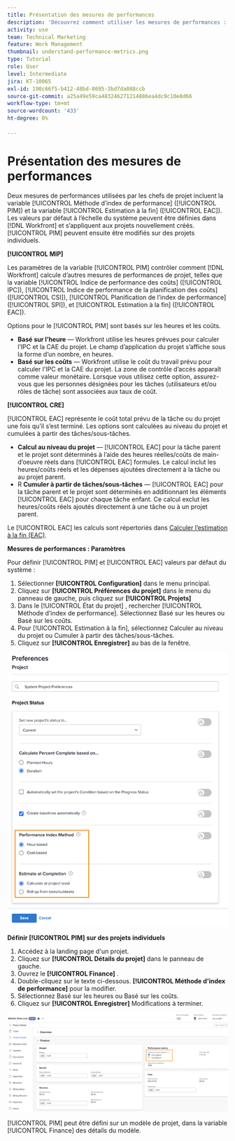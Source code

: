 ```yaml
---
title: Présentation des mesures de performances
description: 'Découvrez comment utiliser les mesures de performances : [!UICONTROL Méthode d’index de performance] ([!UICONTROL PIM]) et la variable [!UICONTROL Estimation à la fin] ([!UICONTROL EAC]).'
activity: use
team: Technical Marketing
feature: Work Management
thumbnail: understand-performance-metrics.png
type: Tutorial
role: User
level: Intermediate
jira: KT-10065
exl-id: 190c66f5-b412-48bd-8695-3bd7da088ccb
source-git-commit: a25a49e59ca483246271214886ea4dc9c10e8d66
workflow-type: tm+mt
source-wordcount: '433'
ht-degree: 0%

---
```


# Présentation des mesures de performances

Deux mesures de performances utilisées par les chefs de projet incluent la variable [!UICONTROL Méthode d’index de performance] ([!UICONTROL PIM]) et la variable [!UICONTROL Estimation à la fin] ([!UICONTROL EAC]). Les valeurs par défaut à l’échelle du système peuvent être définies dans [!DNL Workfront] et s’appliquent aux projets nouvellement créés. [!UICONTROL PIM] peuvent ensuite être modifiés sur des projets individuels.

**[!UICONTROL MIP]**

Les paramètres de la variable [!UICONTROL PIM] contrôler comment [!DNL Workfront] calcule d’autres mesures de performances de projet, telles que la variable [!UICONTROL Indice de performance des coûts] ([!UICONTROL IPC]), [!UICONTROL Indice de performance de la planification des coûts] ([!UICONTROL CSI]), [!UICONTROL Planification de l’index de performance] ([!UICONTROL SPI]), et [!UICONTROL Estimation à la fin] ([!UICONTROL EAC]).

Options pour le [!UICONTROL PIM] sont basés sur les heures et les coûts.

* **Basé sur l’heure** — Workfront utilise les heures prévues pour calculer l’IPC et la CAE du projet. Le champ d’application du projet s’affiche sous la forme d’un nombre, en heures.
* **Basé sur les coûts** — Workfront utilise le coût du travail prévu pour calculer l&#39;IPC et la CAE du projet. La zone de contrôle d’accès apparaît comme valeur monétaire. Lorsque vous utilisez cette option, assurez-vous que les personnes désignées pour les tâches (utilisateurs et/ou rôles de tâche) sont associées aux taux de coût.

**[!UICONTROL CRE]**

[!UICONTROL EAC] représente le coût total prévu de la tâche ou du projet une fois qu’il s’est terminé. Les options sont calculées au niveau du projet et cumulées à partir des tâches/sous-tâches.

* **Calcul au niveau du projet** — [!UICONTROL EAC] pour la tâche parent et le projet sont déterminés à l’aide des heures réelles/coûts de main-d’oeuvre réels dans [!UICONTROL EAC] formules. Le calcul inclut les heures/coûts réels et les dépenses ajoutées directement à la tâche ou au projet parent.
* R **Cumuler à partir de tâches/sous-tâches** — [!UICONTROL EAC] pour la tâche parent et le projet sont déterminés en additionnant les éléments [!UICONTROL EAC] pour chaque tâche enfant. Ce calcul exclut les heures/coûts réels ajoutés directement à une tâche ou à un projet parent.

Le [!UICONTROL EAC] les calculs sont répertoriés dans [Calculer l’estimation à la fin (EAC)](https://experienceleague.adobe.com/docs/workfront/using/manage-work/projects/project-finances/calculate-eac.html?lang=en).

**Mesures de performances : Paramètres**

Pour définir [!UICONTROL PIM] et [!UICONTROL EAC] valeurs par défaut du système :

1. Sélectionner **[!UICONTROL Configuration]** dans le menu principal.
1. Cliquez sur **[!UICONTROL Préférences du projet]** dans le menu du panneau de gauche, puis cliquez sur **[!UICONTROL Projets]**
1. Dans le [!UICONTROL État du projet] , rechercher [!UICONTROL Méthode d’index de performance]. Sélectionnez Basé sur les heures ou Basé sur les coûts.
1. Pour [!UICONTROL Estimation à la fin], sélectionnez Calculer au niveau du projet ou Cumuler à partir des tâches/sous-tâches.
1. Cliquez sur **[!UICONTROL Enregistrer]** au bas de la fenêtre.

![Une image de la fonction [!UICONTROL Préférences du projet] écran](assets/setting-up-finances-1.png)

**Définir [!UICONTROL PIM] sur des projets individuels**

1. Accédez à la landing page d&#39;un projet.
1. Cliquez sur **[!UICONTROL Détails du projet]** dans le panneau de gauche.
1. Ouvrez le **[!UICONTROL Finance]** .
1. Double-cliquez sur le texte ci-dessous. **[!UICONTROL Méthode d’index de performance]** pour la modifier.
1. Sélectionnez Basé sur les heures ou Basé sur les coûts.
1. Cliquez sur **[!UICONTROL Enregistrer]** Modifications à terminer.

![Une image de la fonction [!UICONTROL Détails du projet] écran](assets/setting-up-finances-2.png)

[!UICONTROL PIM] peut être défini sur un modèle de projet, dans la variable [!UICONTROL Finance] des détails du modèle.
